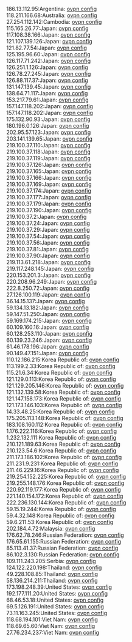186.13.112.95:Argentina: [ovpn config](vpn/186_13_112_95.ovpn)  
118.211.166.68:Australia: [ovpn config](vpn/118_211_166_68.ovpn)  
27.254.112.142:Cambodia: [ovpn config](vpn/27_254_112_142.ovpn)  
115.165.26.77:Japan: [ovpn config](vpn/115_165_26_77.ovpn)  
117.108.38.166:Japan: [ovpn config](vpn/117_108_38_166.ovpn)  
121.107.139.126:Japan: [ovpn config](vpn/121_107_139_126.ovpn)  
121.82.77.54:Japan: [ovpn config](vpn/121_82_77_54.ovpn)  
125.195.96.60:Japan: [ovpn config](vpn/125_195_96_60.ovpn)  
126.117.71.242:Japan: [ovpn config](vpn/126_117_71_242.ovpn)  
126.251.1.126:Japan: [ovpn config](vpn/126_251_1_126.ovpn)  
126.78.27.245:Japan: [ovpn config](vpn/126_78_27_245.ovpn)  
126.88.117.37:Japan: [ovpn config](vpn/126_88_117_37.ovpn)  
131.147.139.45:Japan: [ovpn config](vpn/131_147_139_45.ovpn)  
138.64.71.117:Japan: [ovpn config](vpn/138_64_71_117.ovpn)  
153.217.79.61:Japan: [ovpn config](vpn/153_217_79_61.ovpn)  
157.147.118.202:Japan: [ovpn config](vpn/157_147_118_202.ovpn)  
157.147.118.202:Japan: [ovpn config](vpn/157_147_118_202.ovpn)  
175.132.90.93:Japan: [ovpn config](vpn/175_132_90_93.ovpn)  
180.196.0.126:Japan: [ovpn config](vpn/180_196_0_126.ovpn)  
202.95.57.123:Japan: [ovpn config](vpn/202_95_57_123.ovpn)  
203.141.139.65:Japan: [ovpn config](vpn/203_141_139_65.ovpn)  
219.100.37.110:Japan: [ovpn config](vpn/219_100_37_110.ovpn)  
219.100.37.118:Japan: [ovpn config](vpn/219_100_37_118.ovpn)  
219.100.37.119:Japan: [ovpn config](vpn/219_100_37_119.ovpn)  
219.100.37.126:Japan: [ovpn config](vpn/219_100_37_126.ovpn)  
219.100.37.165:Japan: [ovpn config](vpn/219_100_37_165.ovpn)  
219.100.37.166:Japan: [ovpn config](vpn/219_100_37_166.ovpn)  
219.100.37.169:Japan: [ovpn config](vpn/219_100_37_169.ovpn)  
219.100.37.174:Japan: [ovpn config](vpn/219_100_37_174.ovpn)  
219.100.37.177:Japan: [ovpn config](vpn/219_100_37_177.ovpn)  
219.100.37.179:Japan: [ovpn config](vpn/219_100_37_179.ovpn)  
219.100.37.190:Japan: [ovpn config](vpn/219_100_37_190.ovpn)  
219.100.37.2:Japan: [ovpn config](vpn/219_100_37_2.ovpn)  
219.100.37.24:Japan: [ovpn config](vpn/219_100_37_24.ovpn)  
219.100.37.29:Japan: [ovpn config](vpn/219_100_37_29.ovpn)  
219.100.37.54:Japan: [ovpn config](vpn/219_100_37_54.ovpn)  
219.100.37.56:Japan: [ovpn config](vpn/219_100_37_56.ovpn)  
219.100.37.81:Japan: [ovpn config](vpn/219_100_37_81.ovpn)  
219.100.37.90:Japan: [ovpn config](vpn/219_100_37_90.ovpn)  
219.113.61.218:Japan: [ovpn config](vpn/219_113_61_218.ovpn)  
219.117.248.145:Japan: [ovpn config](vpn/219_117_248_145.ovpn)  
220.153.201.3:Japan: [ovpn config](vpn/220_153_201_3.ovpn)  
220.208.96.249:Japan: [ovpn config](vpn/220_208_96_249.ovpn)  
222.8.250.72:Japan: [ovpn config](vpn/222_8_250_72.ovpn)  
27.126.100.119:Japan: [ovpn config](vpn/27_126_100_119.ovpn)  
36.14.15.137:Japan: [ovpn config](vpn/36_14_15_137.ovpn)  
59.134.13.182:Japan: [ovpn config](vpn/59_134_13_182.ovpn)  
59.147.51.250:Japan: [ovpn config](vpn/59_147_51_250.ovpn)  
59.169.174.215:Japan: [ovpn config](vpn/59_169_174_215.ovpn)  
60.109.160.16:Japan: [ovpn config](vpn/60_109_160_16.ovpn)  
60.128.253.110:Japan: [ovpn config](vpn/60_128_253_110.ovpn)  
60.139.23.246:Japan: [ovpn config](vpn/60_139_23_246.ovpn)  
61.46.178.196:Japan: [ovpn config](vpn/61_46_178_196.ovpn)  
90.149.47.151:Japan: [ovpn config](vpn/90_149_47_151.ovpn)  
110.12.186.215:Korea Republic of: [ovpn config](vpn/110_12_186_215.ovpn)  
113.199.2.33:Korea Republic of: [ovpn config](vpn/113_199_2_33.ovpn)  
115.21.6.34:Korea Republic of: [ovpn config](vpn/115_21_6_34.ovpn)  
121.129.0.113:Korea Republic of: [ovpn config](vpn/121_129_0_113.ovpn)  
121.129.205.146:Korea Republic of: [ovpn config](vpn/121_129_205_146.ovpn)  
121.132.139.58:Korea Republic of: [ovpn config](vpn/121_132_139_58.ovpn)  
121.147.158.173:Korea Republic of: [ovpn config](vpn/121_147_158_173.ovpn)  
121.173.146.103:Korea Republic of: [ovpn config](vpn/121_173_146_103.ovpn)  
14.33.48.25:Korea Republic of: [ovpn config](vpn/14_33_48_25.ovpn)  
175.205.113.148:Korea Republic of: [ovpn config](vpn/175_205_113_148.ovpn)  
183.108.160.112:Korea Republic of: [ovpn config](vpn/183_108_160_112.ovpn)  
1.176.222.116:Korea Republic of: [ovpn config](vpn/1_176_222_116.ovpn)  
1.232.132.111:Korea Republic of: [ovpn config](vpn/1_232_132_111.ovpn)  
210.121.189.63:Korea Republic of: [ovpn config](vpn/210_121_189_63.ovpn)  
210.123.54.6:Korea Republic of: [ovpn config](vpn/210_123_54_6.ovpn)  
211.173.186.102:Korea Republic of: [ovpn config](vpn/211_173_186_102.ovpn)  
211.231.9.231:Korea Republic of: [ovpn config](vpn/211_231_9_231.ovpn)  
211.46.229.16:Korea Republic of: [ovpn config](vpn/211_46_229_16.ovpn)  
219.254.152.225:Korea Republic of: [ovpn config](vpn/219_254_152_225.ovpn)  
219.255.148.176:Korea Republic of: [ovpn config](vpn/219_255_148_176.ovpn)  
220.92.119.177:Korea Republic of: [ovpn config](vpn/220_92_119_177.ovpn)  
221.140.154.172:Korea Republic of: [ovpn config](vpn/221_140_154_172.ovpn)  
222.236.130.144:Korea Republic of: [ovpn config](vpn/222_236_130_144.ovpn)  
59.15.19.244:Korea Republic of: [ovpn config](vpn/59_15_19_244.ovpn)  
59.4.32.148:Korea Republic of: [ovpn config](vpn/59_4_32_148.ovpn)  
59.6.211.53:Korea Republic of: [ovpn config](vpn/59_6_211_53.ovpn)  
202.184.4.72:Malaysia: [ovpn config](vpn/202_184_4_72.ovpn)  
176.62.78.246:Russian Federation: [ovpn config](vpn/176_62_78_246.ovpn)  
176.65.61.155:Russian Federation: [ovpn config](vpn/176_65_61_155.ovpn)  
85.113.41.37:Russian Federation: [ovpn config](vpn/85_113_41_37.ovpn)  
86.102.3.130:Russian Federation: [ovpn config](vpn/86_102_3_130.ovpn)  
109.111.243.205:Serbia: [ovpn config](vpn/109_111_243_205.ovpn)  
124.122.220.198:Thailand: [ovpn config](vpn/124_122_220_198.ovpn)  
49.228.108.85:Thailand: [ovpn config](vpn/49_228_108_85.ovpn)  
58.136.214.211:Thailand: [ovpn config](vpn/58_136_214_211.ovpn)  
173.198.248.39:United States: [ovpn config](vpn/173_198_248_39.ovpn)  
192.177.111.20:United States: [ovpn config](vpn/192_177_111_20.ovpn)  
68.46.53.18:United States: [ovpn config](vpn/68_46_53_18.ovpn)  
69.5.126.191:United States: [ovpn config](vpn/69_5_126_191.ovpn)  
73.11.163.245:United States: [ovpn config](vpn/73_11_163_245.ovpn)  
118.68.194.101:Viet Nam: [ovpn config](vpn/118_68_194_101.ovpn)  
118.69.65.60:Viet Nam: [ovpn config](vpn/118_69_65_60.ovpn)  
27.76.234.237:Viet Nam: [ovpn config](vpn/27_76_234_237.ovpn)  

